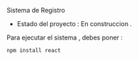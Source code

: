 Sistema de Registro 

- Estado del proyecto : En construccion .

Para ejecutar el sistema , debes poner :

```npm install react```
